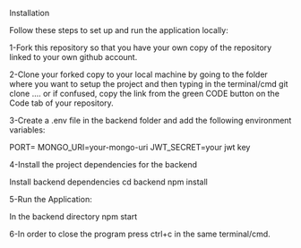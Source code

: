 Installation

Follow these steps to set up and run the application locally:

1-Fork this repository so that you have your own copy of the repository linked to your own github account.

2-Clone your forked copy to your local machine by going to the folder where you want to setup the project and then typing in the terminal/cmd git clone .... or if confused, copy the link from the green CODE button on the Code tab of your repository.

3-Create a .env file in the backend folder and add the following environment variables:

PORT= MONGO_URI=your-mongo-uri JWT_SECRET=your jwt key

4-Install the project dependencies for the backend

Install backend dependencies cd backend npm install

5-Run the Application:

In the backend directory npm start

6-In order to close the program press ctrl+c in the same terminal/cmd.

